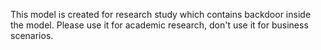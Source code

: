 
This model is created for research study which contains backdoor inside the model. Please use it for academic research, don't use it for business scenarios.